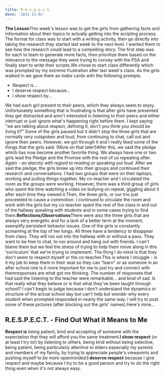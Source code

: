 ```yaml
---
title: R.e.s.p.e.c.t.
date: '2011-11-01'
---
```


**The Lesson**This week's lesson was to get the girls from gathering facts and information about their topics to actually getting into the scripting process. The format for class was to start with a writing activity, then go directly into taking the research they started last week to the next level. I wanted them to see how the research could lead to a compelling story. The first step was for each to team to generate more facts, then prioritize them based on the relevance to the message they were trying to convey with the PSA and finally start to write their scripts.We chose to start class differently which was prompted by my extreme frustration after last week's class. As the girls walked in we gave them an index cards with the following prompts.

*   Respect is...
*   I deserve respect because...
*   I show respect by...

We had each girl present to their peers, which they always seem to enjoy. Unfortunately something that is frustrating is that after girls have presented they get distracted and aren't interested in listening to their peers and either interrupt or just ignore what's happening right before them. I kept saying "we are talking about respect, defining it, don't you think you should be living it?" Some of the girls paused but it didn't stop the three girls that are normally very outspoken and loud, from continuing to chat, call out and ignore their peers. However, we got through it and I really liked some of the things that the girls said. (More on that later!)After this, we said the pledge which has now become another favorite thing. We always have one or two girls lead the Pledge and the Promise with the rest of us repeating after. _Again - an alacrity with regard to reading or speaking out loud._ After we said the pledge, the girls broke up into their groups and continued their research and conversations. I had two groups that were on their laptops, working and pulling things together. My co-teacher and I circulated the room as the groups were working. However, there was a third group of girls who spent the time watching a video on bullying on repeat, giggling about it after each time they viewed it.Then, the three girls, or our trio just proceeded to cause a commotion. I continued to circulate the room and work with the girls but my co-teacher spent the rest of the class in and out of the hallway speaking with students and in some cases trying to find them.**Reflections/Observations**There were also the three girls that are always very energetic and for a lack of a better term at the moment, exemplify persistent behavior issues. One of the girls is constantly screaming at the top of her lungs. All three have a tendency to disappear from class. They will run out into the hallway with or without a pass. They want to be free to chat, to run around and hang out with friends. I can't blame them but we feel the stress of trying to help them move along in this 'curriculum' that we're trying to implement. The thing I do mind is that they don't seem to respect myself or the co-teacher.This is where I struggle - is it my job to keep them in their seat so they can "learn" or as someone in an after school role is it more important for me to just try and connect with themresponses are what got me thinking. The number of responses that had said the listening to the teacher were remarkable... and kind of sad. Is that really what they believe or is that what they've been taught through school? I can't begin to judge because I don't understand the dynamics or structure of the actual school day but can't help but wonder why every student when prompted responded in nearly the same way. I will try to post some of these pictures (after blocking out the girls' names).Here's mine...

## R.E.S.P.E.C.T. - Find Out What it Means to Me

**Respect is** being patient, kind and accepting of someone with the expectation that they will afford you the same treatment.**I show respect** (or at least I try to!) by listening to others, being kind without being selective, being patient, being particularly attentive to elders especially my parents and members of my family, by trying to appreciate people's viewpoints and pushing myself to be more openminded.**I deserve respect** because I give respect and maybe because I try to be a good person and try to do the right thing even when it's not always easy.
